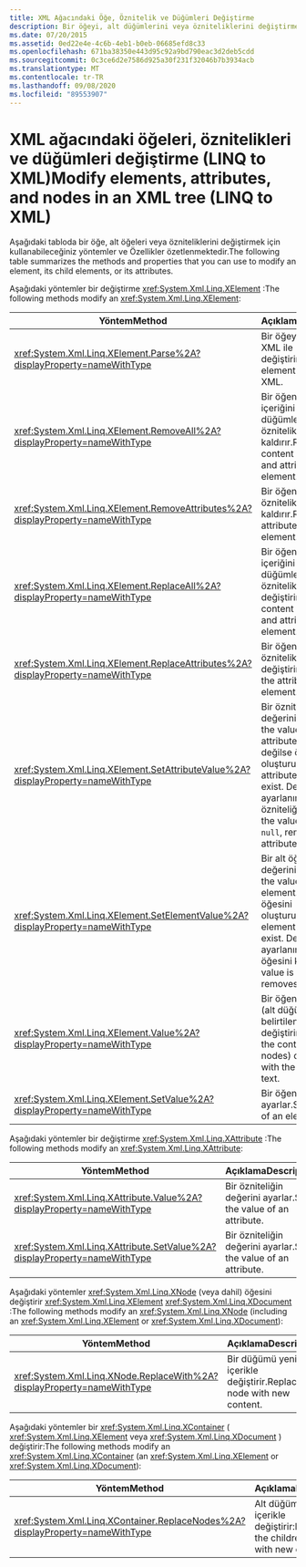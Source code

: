 ```yaml
---
title: XML Ağacındaki Öğe, Öznitelik ve Düğümleri Değiştirme
description: Bir öğeyi, alt düğümlerini veya özniteliklerini değiştirmek için kullanabileceğiniz yöntemler ve özellikler hakkında bilgi edinin.
ms.date: 07/20/2015
ms.assetid: 0ed22e4e-4c6b-4eb1-b0eb-06685efd8c33
ms.openlocfilehash: 671ba38350e443d95c92a9bd790eac3d2deb5cdd
ms.sourcegitcommit: 0c3ce6d2e7586d925a30f231f32046b7b3934acb
ms.translationtype: MT
ms.contentlocale: tr-TR
ms.lasthandoff: 09/08/2020
ms.locfileid: "89553907"
---
```

# <a name="modify-elements-attributes-and-nodes-in-an-xml-tree-linq-to-xml"></a><span data-ttu-id="09ef5-103">XML ağacındaki öğeleri, öznitelikleri ve düğümleri değiştirme (LINQ to XML)</span><span class="sxs-lookup"><span data-stu-id="09ef5-103">Modify elements, attributes, and nodes in an XML tree (LINQ to XML)</span></span>

<span data-ttu-id="09ef5-104">Aşağıdaki tabloda bir öğe, alt öğeleri veya özniteliklerini değiştirmek için kullanabileceğiniz yöntemler ve Özellikler özetlenmektedir.</span><span class="sxs-lookup"><span data-stu-id="09ef5-104">The following table summarizes the methods and properties that you can use to modify an element, its child elements, or its attributes.</span></span>

<span data-ttu-id="09ef5-105">Aşağıdaki yöntemler bir değiştirme <xref:System.Xml.Linq.XElement> :</span><span class="sxs-lookup"><span data-stu-id="09ef5-105">The following methods modify an <xref:System.Xml.Linq.XElement>:</span></span>

|<span data-ttu-id="09ef5-106">Yöntem</span><span class="sxs-lookup"><span data-stu-id="09ef5-106">Method</span></span>|<span data-ttu-id="09ef5-107">Açıklama</span><span class="sxs-lookup"><span data-stu-id="09ef5-107">Description</span></span>|
|------------|-----------------|
|<xref:System.Xml.Linq.XElement.Parse%2A?displayProperty=nameWithType>|<span data-ttu-id="09ef5-108">Bir öğeyi ayrıştırılmış XML ile değiştirir.</span><span class="sxs-lookup"><span data-stu-id="09ef5-108">Replaces an element with parsed XML.</span></span>|
|<xref:System.Xml.Linq.XElement.RemoveAll%2A?displayProperty=nameWithType>|<span data-ttu-id="09ef5-109">Bir öğenin tüm içeriğini (alt düğümleri ve öznitelikleri) kaldırır.</span><span class="sxs-lookup"><span data-stu-id="09ef5-109">Removes all content (child nodes and attributes) of an element.</span></span>|
|<xref:System.Xml.Linq.XElement.RemoveAttributes%2A?displayProperty=nameWithType>|<span data-ttu-id="09ef5-110">Bir öğenin özniteliklerini kaldırır.</span><span class="sxs-lookup"><span data-stu-id="09ef5-110">Removes the attributes of an element.</span></span>|
|<xref:System.Xml.Linq.XElement.ReplaceAll%2A?displayProperty=nameWithType>|<span data-ttu-id="09ef5-111">Bir öğenin tüm içeriğini (alt düğümleri ve öznitelikleri) değiştirir.</span><span class="sxs-lookup"><span data-stu-id="09ef5-111">Replaces all content (child nodes and attributes) of an element.</span></span>|
|<xref:System.Xml.Linq.XElement.ReplaceAttributes%2A?displayProperty=nameWithType>|<span data-ttu-id="09ef5-112">Bir öğenin özniteliklerini değiştirir.</span><span class="sxs-lookup"><span data-stu-id="09ef5-112">Replaces the attributes of an element.</span></span>|
|<xref:System.Xml.Linq.XElement.SetAttributeValue%2A?displayProperty=nameWithType>|<span data-ttu-id="09ef5-113">Bir özniteliğin değerini ayarlar.</span><span class="sxs-lookup"><span data-stu-id="09ef5-113">Sets the value of an attribute.</span></span> <span data-ttu-id="09ef5-114">Mevcut değilse özniteliği oluşturur.</span><span class="sxs-lookup"><span data-stu-id="09ef5-114">Creates the attribute if it doesn't exist.</span></span> <span data-ttu-id="09ef5-115">Değer olarak ayarlanırsa `null` , özniteliğini kaldırır.</span><span class="sxs-lookup"><span data-stu-id="09ef5-115">If the value is set to `null`, removes the attribute.</span></span>|
|<xref:System.Xml.Linq.XElement.SetElementValue%2A?displayProperty=nameWithType>|<span data-ttu-id="09ef5-116">Bir alt öğenin değerini ayarlar.</span><span class="sxs-lookup"><span data-stu-id="09ef5-116">Sets the value of a child element.</span></span> <span data-ttu-id="09ef5-117">Yoksa, öğesini oluşturur.</span><span class="sxs-lookup"><span data-stu-id="09ef5-117">Creates the element if it doesn't exist.</span></span> <span data-ttu-id="09ef5-118">Değer olarak ayarlanırsa `null` , öğesini kaldırır.</span><span class="sxs-lookup"><span data-stu-id="09ef5-118">If the value is set to `null`, removes the element.</span></span>|
|<xref:System.Xml.Linq.XElement.Value%2A?displayProperty=nameWithType>|<span data-ttu-id="09ef5-119">Bir öğenin içeriğini (alt düğümleri) belirtilen metinle değiştirir.</span><span class="sxs-lookup"><span data-stu-id="09ef5-119">Replaces the content (child nodes) of an element with the specified text.</span></span>|
|<xref:System.Xml.Linq.XElement.SetValue%2A?displayProperty=nameWithType>|<span data-ttu-id="09ef5-120">Bir öğenin değerini ayarlar.</span><span class="sxs-lookup"><span data-stu-id="09ef5-120">Sets the value of an element.</span></span>|

<span data-ttu-id="09ef5-121">Aşağıdaki yöntemler bir değiştirme <xref:System.Xml.Linq.XAttribute> :</span><span class="sxs-lookup"><span data-stu-id="09ef5-121">The following methods modify an <xref:System.Xml.Linq.XAttribute>:</span></span>

|<span data-ttu-id="09ef5-122">Yöntem</span><span class="sxs-lookup"><span data-stu-id="09ef5-122">Method</span></span>|<span data-ttu-id="09ef5-123">Açıklama</span><span class="sxs-lookup"><span data-stu-id="09ef5-123">Description</span></span>|
|------------|-----------------|
|<xref:System.Xml.Linq.XAttribute.Value%2A?displayProperty=nameWithType>|<span data-ttu-id="09ef5-124">Bir özniteliğin değerini ayarlar.</span><span class="sxs-lookup"><span data-stu-id="09ef5-124">Sets the value of an attribute.</span></span>|
|<xref:System.Xml.Linq.XAttribute.SetValue%2A?displayProperty=nameWithType>|<span data-ttu-id="09ef5-125">Bir özniteliğin değerini ayarlar.</span><span class="sxs-lookup"><span data-stu-id="09ef5-125">Sets the value of an attribute.</span></span>|

 <span data-ttu-id="09ef5-126">Aşağıdaki yöntemler <xref:System.Xml.Linq.XNode> (veya dahil) öğesini değiştirir <xref:System.Xml.Linq.XElement> <xref:System.Xml.Linq.XDocument> :</span><span class="sxs-lookup"><span data-stu-id="09ef5-126">The following methods modify an <xref:System.Xml.Linq.XNode> (including an <xref:System.Xml.Linq.XElement> or <xref:System.Xml.Linq.XDocument>):</span></span>

|<span data-ttu-id="09ef5-127">Yöntem</span><span class="sxs-lookup"><span data-stu-id="09ef5-127">Method</span></span>|<span data-ttu-id="09ef5-128">Açıklama</span><span class="sxs-lookup"><span data-stu-id="09ef5-128">Description</span></span>|
|------------|-----------------|
|<xref:System.Xml.Linq.XNode.ReplaceWith%2A?displayProperty=nameWithType>|<span data-ttu-id="09ef5-129">Bir düğümü yeni içerikle değiştirir.</span><span class="sxs-lookup"><span data-stu-id="09ef5-129">Replaces a node with new content.</span></span>|

 <span data-ttu-id="09ef5-130">Aşağıdaki yöntemler bir <xref:System.Xml.Linq.XContainer> ( <xref:System.Xml.Linq.XElement> veya <xref:System.Xml.Linq.XDocument> ) değiştirir:</span><span class="sxs-lookup"><span data-stu-id="09ef5-130">The following methods modify an <xref:System.Xml.Linq.XContainer> (an <xref:System.Xml.Linq.XElement> or <xref:System.Xml.Linq.XDocument>):</span></span>

|<span data-ttu-id="09ef5-131">Yöntem</span><span class="sxs-lookup"><span data-stu-id="09ef5-131">Method</span></span>|<span data-ttu-id="09ef5-132">Açıklama</span><span class="sxs-lookup"><span data-stu-id="09ef5-132">Description</span></span>|
|------------|-----------------|
|<xref:System.Xml.Linq.XContainer.ReplaceNodes%2A?displayProperty=nameWithType>|<span data-ttu-id="09ef5-133">Alt düğümleri yeni içerikle değiştirir:</span><span class="sxs-lookup"><span data-stu-id="09ef5-133">Replaces the children nodes with new content:</span></span>|
